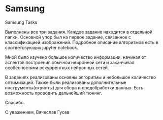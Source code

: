 # Samsung
Samsung Tasks

Выполнены все три задания.
Каждое задание находится в отдельной папки.
Основной упор был на первое задание, связанное с классификацией изображений.
Подробное описание алгоритмов есть в соответсвующих jupyter notebook.

Мной было изучено большое количество информации, начиная от аспектов построения обычной нейронной сети
и заканчивая особенностями рекуррентных нейронных сетей.

В заданиях реализованы основны алгоритмы и небольшое количество оптимизаций. 
Также были реализованы дополнительные инструменты(скрипты) для сбора и предобработки данных.
Есть возможность проводить дальнейший тюнинг.

Спасибо.

С уважением,
Вячеслав Гусев
